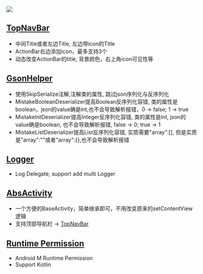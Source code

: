 [![](https://jitpack.io/v/sovegetables/shineandroid.svg)](https://jitpack.io/#sovegetables/shineandroid)

## [TopNavBar](./topnavbar)
- 中间Title或者左边Title, 左边带icon的Title
- ActionBar右边添加icon，最多支持3个
- 动态改变ActionBar的title, 背景颜色，右上角icon可见性等


## [GsonHelper](./gsonhelper)
- 使用SkipSerialize注解,注解类的属性, 跳过json序列化与反序列化
- MistakeBooleanDeserializer提高Boolean反序列化容错, 类的属性是boolean，json的value确是int,也不会导致解析报错，0 -> false; 1 -> true
- MistakeIntDeserializer提高Integer反序列化容错, 类的属性是int, json的value确是boolean, 也不会导致解析报错, false -> 0; true -> 1
- MistakeListDeserializer提高List反序列化容错, 实质需要"array":[], 但是实质是"array":""或者"array":{},也不会导致解析报错


## [Logger](./logger)
- Log Delegate, support add multi Logger

## [AbsActivity](./absactivity)
- 一个方便的BaseActivity，简单继承即可，不用改变原来的setContentView逻辑
- 支持顶部导航栏 -> [TopNavBar](./topnavbar)

## [Runtime Permission](./permission)
- Android M Runtime Permission
- Support Kotlin
